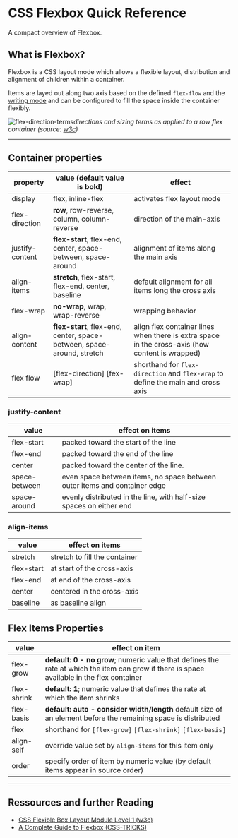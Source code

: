 # CSS Flexbox Quick Reference
A compact overview of Flexbox.

## What is Flexbox?

Flexbox is a CSS layout mode which allows a flexible layout, distribution and alignment of children within a container.

Items are layed out along two axis based on the defined `flex-flow` and the [writing mode](https://www.w3.org/TR/css-writing-modes-4/#writing-mode) and can be configured to fill the space inside the container flexibly.

![flex-direction-terms](https://www.w3.org/TR/css-flexbox-1/images/flex-direction-terms.svg)*directions and sizing terms as applied to a row flex container 
(source: [w3c](https://www.w3.org/TR/css-flexbox-1/#box-model))*

---

## Container properties

| property        | value (default value is bold)                                          | effect                                                                                          |
| --------------- | ---------------------------------------------------------------------- | ----------------------------------------------------------------------------------------------- |
| display         | flex, inline-flex                                                      | activates flex layout mode                                                                      |
| flex-direction  | **row**, row-reverse, column, column-reverse                           | direction of the main-axis                                                                      |
| justify-content | **flex-start**, flex-end, center, space-between, space-around          | alignment of items along the main axis                                                          |
| align-items     | **stretch**, flex-start, flex-end, center, baseline                    | default alignment for all items long the cross axis                                             |
| flex-wrap       | **no-wrap**, wrap, wrap-reverse                                        | wrapping behavior                                                                               |
| align-content   | **flex-start**, flex-end, center, space-between, space-around, stretch | align flex container lines when there is extra space in the cross-axis (how content is wrapped) |
| flex flow       | [flex-direction] [fex-wrap]                                            | shorthand for `flex-direction` and `flex-wrap` to define the main and cross axis                |

### justify-content

| value         | effect on items                                                           |
| ------------- | ------------------------------------------------------------------------- |
| flex-start    | packed toward the start of the line                                       |
| flex-end      | packed toward the end of the line                                         |
| center        | packed toward the center of the line.                                     |
| space-between | even space between items, no space between outer items and container edge |
| space-around  | evenly distributed in the line, with half-size spaces on either end       |

### align-items

| value      | effect on items               |
| ---------- | ----------------------------- |
| stretch    | stretch to fill the container |
| flex-start | at start of the cross-axis    |
| flex-end   | at end of the cross-axis      |
| center     | centered in the cross-axis    |
| baseline   | as baseline align             |

## Flex Items Properties

| value       | effect on item                                                                                                                             |
| ----------- | ------------------------------------------------------------------------------------------------------------------------------------------ |
| flex-grow   | **default: 0 - no grow**; numeric value that defines the rate at which the item can grow if there is space available in the flex container |
| flex-shrink | **default: 1**; numeric value that defines the rate at which the item shrinks                                                              |
| flex-basis  | **default: auto - consider width/length** default size of an element before the remaining space is distributed                             |
| flex        | shorthand for `[flex-grow]` `[flex-shrink]`  `[flex-basis]`                                                                                |
| align-self  | override value set by `align-items` for this item only                                                                                     |
| order       | specify order of item by numeric value (by default items appear in source order)                                                           |

---

## Ressources and further Reading

- [CSS Flexible Box Layout Module Level 1 (w3c)](https://www.w3.org/TR/css-flexbox-1)
- [ A Complete Guide to Flexbox (CSS-TRICKS)](https://css-tricks.com/snippets/css/a-guide-to-flexbox/)